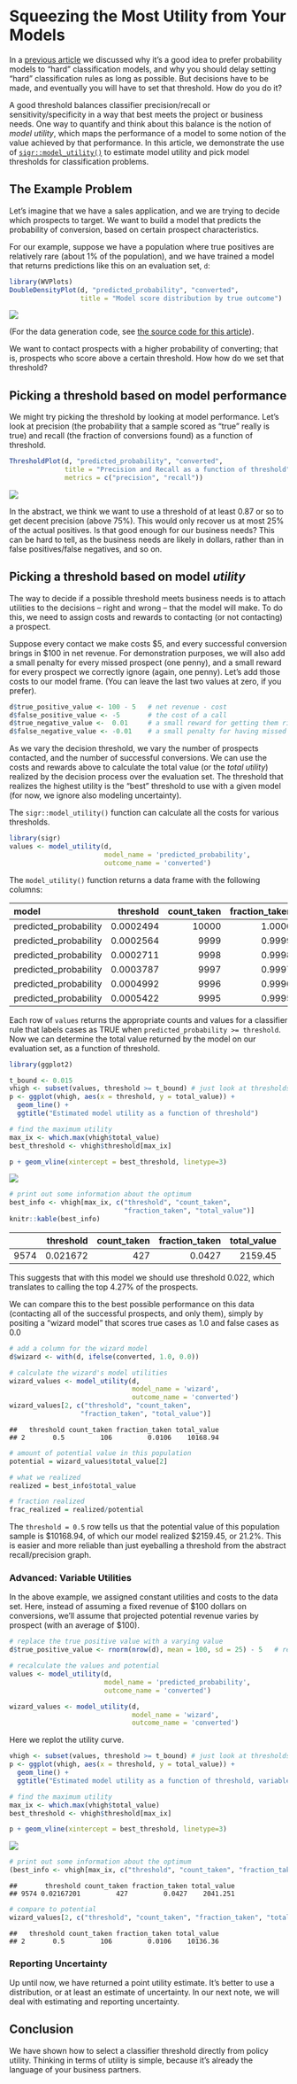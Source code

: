 Squeezing the Most Utility from Your Models
================

In a [previous
article](https://win-vector.com/2020/08/07/dont-use-classification-rules-for-classification-problems/)
we discussed why it’s a good idea to prefer probability models to “hard”
classification models, and why you should delay setting “hard”
classification rules as long as possible. But decisions have to be made,
and eventually you will have to set that threshold. How do you do it?

A good threshold balances classifier precision/recall or
sensitivity/specificity in a way that best meets the project or business
needs. One way to quantify and think about this balance is the notion of
*model utility*, which maps the performance of a model to some notion of
the value achieved by that performance. In this article, we demonstrate
the use of
[`sigr::model_utility()`](https://winvector.github.io/sigr/reference/model_utility.html)
to estimate model utility and pick model thresholds for classification
problems.

## The Example Problem

Let’s imagine that we have a sales application, and we are trying to
decide which prospects to target. We want to build a model that predicts
the probability of conversion, based on certain prospect
characteristics.

For our example, suppose we have a population where true positives are
relatively rare (about 1% of the population), and we have trained a
model that returns predictions like this on an evaluation set, `d`:

``` r
library(WVPlots)
DoubleDensityPlot(d, "predicted_probability", "converted",
                  title = "Model score distribution by true outcome")
```

![](UtilityExample_files/figure-gfm/unnamed-chunk-2-1.png)<!-- -->

(For the data generation code, see [the source code for this
article](https://github.com/WinVector/sigr/blob/main/extras/UtilityExample.Rmd)).

We want to contact prospects with a higher probability of converting;
that is, prospects who score above a certain threshold. How how do we
set that threshold?

## Picking a threshold based on model performance

We might try picking the threshold by looking at model performance.
Let’s look at precision (the probability that a sample scored as
“true” really is true) and recall (the fraction of conversions
found) as a function of threshold.

``` r
ThresholdPlot(d, "predicted_probability", "converted",
              title = "Precision and Recall as a function of threshold",
              metrics = c("precision", "recall"))
```

![](UtilityExample_files/figure-gfm/unnamed-chunk-3-1.png)<!-- -->

In the abstract, we think we want to use a threshold of at least 0.87 or
so to get decent precision (above 75%). This would only recover us at
most 25% of the actual positives. Is that good enough for our business
needs? This can be hard to tell, as the business needs are likely in
dollars, rather than in false positives/false negatives, and so on.

## Picking a threshold based on model *utility*

The way to decide if a possible threshold meets business needs is to
attach utilities to the decisions – right and wrong – that the model
will make. To do this, we need to assign costs and rewards to contacting
(or not contacting) a prospect.

Suppose every contact we make costs $5, and every successful conversion
brings in $100 in net revenue. For demonstration purposes, we will also
add a small penalty for every missed prospect (one penny), and a small
reward for every prospect we correctly ignore (again, one penny). Let’s
add those costs to our model frame. (You can leave the last two values
at zero, if you prefer).

``` r
d$true_positive_value <- 100 - 5   # net revenue - cost
d$false_positive_value <- -5       # the cost of a call
d$true_negative_value <-  0.01     # a small reward for getting them right
d$false_negative_value <- -0.01    # a small penalty for having missed them
```

As we vary the decision threshold, we vary the number of prospects
contacted, and the number of successful conversions. We can use the
costs and rewards above to calculate the total value (or the *total
utility*) realized by the decision process over the evaluation set. The
threshold that realizes the highest utility is the “best” threshold to
use with a given model (for now, we ignore also modeling uncertainty).

The `sigr::model_utility()` function can calculate all the costs for
various thresholds.

``` r
library(sigr)
values <- model_utility(d, 
                        model_name = 'predicted_probability', 
                        outcome_name = 'converted')
```

The `model_utility()` function returns a data frame with the following
columns:

| model                  | threshold | count\_taken | fraction\_taken | true\_positive\_value | false\_positive\_value | true\_negative\_value | false\_negative\_value | total\_value | true\_negative\_count | false\_negative\_count | true\_positive\_count | false\_positive\_count |
| :--------------------- | --------: | -----------: | --------------: | --------------------: | ---------------------: | --------------------: | ---------------------: | -----------: | --------------------: | ---------------------: | --------------------: | ---------------------: |
| predicted\_probability | 0.0002494 |        10000 |          1.0000 |                 10070 |                \-49470 |                  0.00 |                      0 |   \-39400.00 |                     0 |                      0 |                   106 |                   9894 |
| predicted\_probability | 0.0002564 |         9999 |          0.9999 |                 10070 |                \-49465 |                  0.01 |                      0 |   \-39394.99 |                     1 |                      0 |                   106 |                   9893 |
| predicted\_probability | 0.0002711 |         9998 |          0.9998 |                 10070 |                \-49460 |                  0.02 |                      0 |   \-39389.98 |                     2 |                      0 |                   106 |                   9892 |
| predicted\_probability | 0.0003787 |         9997 |          0.9997 |                 10070 |                \-49455 |                  0.03 |                      0 |   \-39384.97 |                     3 |                      0 |                   106 |                   9891 |
| predicted\_probability | 0.0004992 |         9996 |          0.9996 |                 10070 |                \-49450 |                  0.04 |                      0 |   \-39379.96 |                     4 |                      0 |                   106 |                   9890 |
| predicted\_probability | 0.0005422 |         9995 |          0.9995 |                 10070 |                \-49445 |                  0.05 |                      0 |   \-39374.95 |                     5 |                      0 |                   106 |                   9889 |

Each row of `values` returns the appropriate counts and values for a
classifier rule that labels cases as TRUE when `predicted_probability >=
threshold`. Now we can determine the total value returned by the model
on our evaluation set, as a function of threshold.

``` r
library(ggplot2)

t_bound <- 0.015
vhigh <- subset(values, threshold >= t_bound) # just look at thresholds >= t_bound
p <- ggplot(vhigh, aes(x = threshold, y = total_value)) + 
  geom_line() + 
  ggtitle("Estimated model utility as a function of threshold")

# find the maximum utility
max_ix <- which.max(vhigh$total_value)
best_threshold <- vhigh$threshold[max_ix]

p + geom_vline(xintercept = best_threshold, linetype=3)
```

![](UtilityExample_files/figure-gfm/unnamed-chunk-7-1.png)<!-- -->

``` r
# print out some information about the optimum
best_info <- vhigh[max_ix, c("threshold", "count_taken", 
                             "fraction_taken", "total_value")]
knitr::kable(best_info)
```

|      | threshold | count\_taken | fraction\_taken | total\_value |
| :--- | --------: | -----------: | --------------: | -----------: |
| 9574 |  0.021672 |          427 |          0.0427 |      2159.45 |

This suggests that with this model we should use threshold 0.022, which
translates to calling the top 4.27% of the prospects.

We can compare this to the best possible performance on this data
(contacting all of the successful prospects, and only them), simply by
positing a “wizard model” that scores true cases as 1.0 and false cases
as 0.0

``` r
# add a column for the wizard model
d$wizard <- with(d, ifelse(converted, 1.0, 0.0))

# calculate the wizard's model utilities
wizard_values <- model_utility(d, 
                               model_name = 'wizard',
                               outcome_name = 'converted')
wizard_values[2, c("threshold", "count_taken", 
                  "fraction_taken", "total_value")]
```

    ##   threshold count_taken fraction_taken total_value
    ## 2       0.5         106         0.0106    10168.94

``` r
# amount of potential value in this population
potential = wizard_values$total_value[2]

# what we realized
realized = best_info$total_value

# fraction realized
frac_realized = realized/potential
```

The `threshold = 0.5` row tells us that the potential value of this
population sample is $10168.94, of which our model realized $2159.45, or
21.2%. This is easier and more reliable than just eyeballing a threshold
from the abstract recall/precision graph.

### Advanced: Variable Utilities

In the above example, we assigned constant utilities and costs to the
data set. Here, instead of assuming a fixed revenue of $100 dollars on
conversions, we’ll assume that projected potential revenue varies by
prospect (with an average of $100).

``` r
# replace the true positive value with a varying value
d$true_positive_value <- rnorm(nrow(d), mean = 100, sd = 25) - 5   # revenue - cost

# recalculate the values and potential
values <- model_utility(d, 
                        model_name = 'predicted_probability', 
                        outcome_name = 'converted')

wizard_values <- model_utility(d, 
                               model_name = 'wizard',
                               outcome_name = 'converted')
```

Here we replot the utility curve.

``` r
vhigh <- subset(values, threshold >= t_bound) # just look at thresholds >= t_bound
p <- ggplot(vhigh, aes(x = threshold, y = total_value)) + 
  geom_line() + 
  ggtitle("Estimated model utility as a function of threshold, variable utility case")

# find the maximum utility
max_ix <- which.max(vhigh$total_value)
best_threshold <- vhigh$threshold[max_ix]

p + geom_vline(xintercept = best_threshold, linetype=3)
```

![](UtilityExample_files/figure-gfm/unnamed-chunk-10-1.png)<!-- -->

``` r
# print out some information about the optimum
(best_info <- vhigh[max_ix, c("threshold", "count_taken", "fraction_taken", "total_value")])
```

    ##       threshold count_taken fraction_taken total_value
    ## 9574 0.02167201         427         0.0427    2041.251

``` r
# compare to potential
wizard_values[2, c("threshold", "count_taken", "fraction_taken", "total_value")]
```

    ##   threshold count_taken fraction_taken total_value
    ## 2       0.5         106         0.0106    10136.36

### Reporting Uncertainty

Up until now, we have returned a point utility estimate. It’s better to
use a distribution, or at least an estimate of uncertainty. In our next
note, we will deal with estimating and reporting uncertainty.

## Conclusion

We have shown how to select a classifier threshold directly from policy
utility. Thinking in terms of utility is simple, because it’s already
the language of your business partners.

